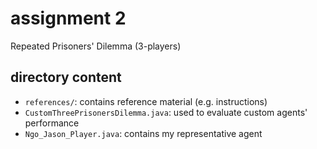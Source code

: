 # assignment 2

Repeated Prisoners' Dilemma (3-players)

## directory content

- `references/`: contains reference material (e.g. instructions)
- `CustomThreePrisonersDilemma.java`: used to evaluate custom agents' performance
- `Ngo_Jason_Player.java`: contains my representative agent
